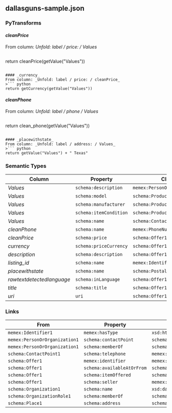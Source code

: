## dallasguns-sample.json

### PyTransforms
#### _cleanPrice_
From column: _Unfold: label / price: / Values_
>``` python
return cleanPrice(getValue("Values"))
```

#### _currency_
From column: _Unfold: label / price: / cleanPrice_
>``` python
return getCurrency(getValue("Values"))
```

#### _cleanPhone_
From column: _Unfold: label / phone / Values_
>``` python
return clean_phone(getValue("Values"))
```

#### _placewithstate_
From column: _Unfold: label / address: / Values_
>``` python
return getValue("Values") + " Texas"
```


### Semantic Types
| Column | Property | Class |
|  ----- | -------- | ----- |
| _Values_ | `schema:description` | `memex:PersonOrOrganization1`|
| _Values_ | `schema:model` | `schema:Product1`|
| _Values_ | `schema:manufacturer` | `schema:Product1`|
| _Values_ | `schema:itemCondition` | `schema:Product1`|
| _Values_ | `schema:name` | `schema:ContactPoint1`|
| _cleanPhone_ | `schema:name` | `memex:PhoneNumber1`|
| _cleanPrice_ | `schema:price` | `schema:Offer1`|
| _currency_ | `schema:priceCurrency` | `schema:Offer1`|
| _description_ | `schema:description` | `schema:Offer1`|
| _listing_id_ | `schema:name` | `memex:Identifier1`|
| _placewithstate_ | `schema:name` | `schema:PostalAddress1`|
| _rawtextdetectedlanguage_ | `schema:inLanguage` | `schema:Offer1`|
| _title_ | `schema:title` | `schema:Offer1`|
| _uri_ | `uri` | `schema:Offer1`|


### Links
| From | Property | To |
|  --- | -------- | ---|
| `memex:Identifier1` | `memex:hasType` | `xsd:http://dig.isi.edu/weapons/data/thesaurus/identifier/dallasguns`|
| `memex:PersonOrOrganization1` | `schema:contactPoint` | `schema:ContactPoint1`|
| `memex:PersonOrOrganization1` | `schema:memberOf` | `schema:OrganizationRole1`|
| `schema:ContactPoint1` | `schema:telephone` | `memex:PhoneNumber1`|
| `schema:Offer1` | `memex:identifier` | `memex:Identifier1`|
| `schema:Offer1` | `schema:availableAtOrFrom` | `schema:Place1`|
| `schema:Offer1` | `schema:itemOffered` | `schema:Product1`|
| `schema:Offer1` | `schema:seller` | `memex:PersonOrOrganization1`|
| `schema:Organization1` | `schema:name` | `xsd:dallasguns.com`|
| `schema:OrganizationRole1` | `schema:memberOf` | `schema:Organization1`|
| `schema:Place1` | `schema:address` | `schema:PostalAddress1`|
